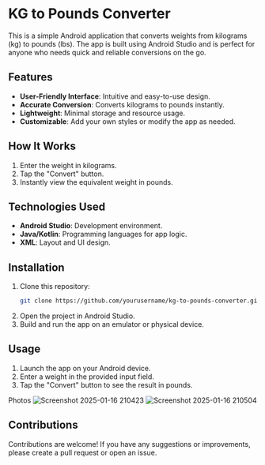 # KG to Pounds Converter

This is a simple Android application that converts weights from kilograms (kg) to pounds (lbs). The app is built using Android Studio and is perfect for anyone who needs quick and reliable conversions on the go.

## Features
- **User-Friendly Interface**: Intuitive and easy-to-use design.
- **Accurate Conversion**: Converts kilograms to pounds instantly.
- **Lightweight**: Minimal storage and resource usage.
- **Customizable**: Add your own styles or modify the app as needed.

## How It Works
1. Enter the weight in kilograms.
2. Tap the "Convert" button.
3. Instantly view the equivalent weight in pounds.

## Technologies Used
- **Android Studio**: Development environment.
- **Java/Kotlin**: Programming languages for app logic.
- **XML**: Layout and UI design.

## Installation
1. Clone this repository:
   ```bash
   git clone https://github.com/yourusername/kg-to-pounds-converter.git
   ```
2. Open the project in Android Studio.
3. Build and run the app on an emulator or physical device.

## Usage
1. Launch the app on your Android device.
2. Enter a weight in the provided input field.
3. Tap the "Convert" button to see the result in pounds.

Photos 
![Screenshot 2025-01-16 210423](https://github.com/user-attachments/assets/769af274-f9b9-4a20-8433-4ebcc69178ff)
![Screenshot 2025-01-16 210504](https://github.com/user-attachments/assets/61f1f835-1f8a-4585-96a0-cf27ba9cf7f2)

## Contributions
Contributions are welcome! If you have any suggestions or improvements, please create a pull request or open an issue.

